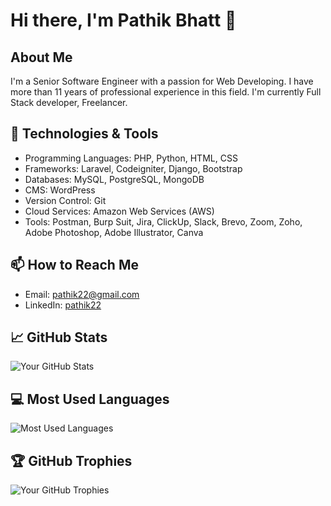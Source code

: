 # Hi there, I'm Pathik Bhatt 👋

## About Me
I'm a Senior Software Engineer with a passion for Web Developing. I have more than 11 years of professional experience in this field. I'm currently Full Stack developer, Freelancer.

## 🔧 Technologies & Tools
- Programming Languages: PHP, Python, HTML, CSS
- Frameworks: Laravel, Codeigniter, Django, Bootstrap
- Databases: MySQL, PostgreSQL, MongoDB
- CMS: WordPress
- Version Control: Git
- Cloud Services: Amazon Web Services (AWS)
- Tools: Postman, Burp Suit, Jira, ClickUp, Slack, Brevo, Zoom, Zoho, Adobe Photoshop, Adobe Illustrator, Canva

<!-- ## 📚 My Projects
Here are some of the projects I've worked on:

- [Project 1 Name](link to repo): Brief description of the project.
- [Project 2 Name](link to repo): Brief description of the project.
- [Project 3 Name](link to repo): Brief description of the project. -->

<!-- ## 🌱 Currently Learning
I'm currently learning [Technology/Skill]. -->

## 📫 How to Reach Me
- Email: pathik22@gmail.com
- LinkedIn: [pathik22](https://www.linkedin.com/in/pathik22/)

## 📈 GitHub Stats
![Your GitHub Stats](https://github-readme-stats.vercel.app/api?username=pathik22&show_icons=true&theme=radical)

## 💻 Most Used Languages
![Most Used Languages](https://github-readme-stats.vercel.app/api/top-langs/?username=pathik22&layout=compact&theme=radical)

## 🏆 GitHub Trophies
![Your GitHub Trophies](https://github-profile-trophy.vercel.app/?username=pathik22&theme=onedark)
